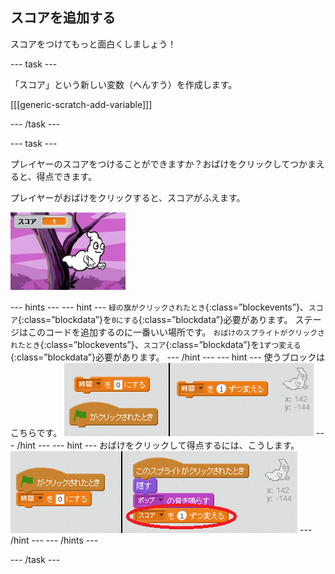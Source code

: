 ## スコアを追加する

スコアをつけてもっと面白くしましょう！

--- task ---

「スコア」という新しい変数（へんすう）を作成します。

[[[generic-scratch-add-variable]]]

--- /task ---

--- task ---

プレイヤーのスコアをつけることができますか？おばけをクリックしてつかまえると、得点できます。

プレイヤーがおばけをクリックすると、スコアがふえます。

![Increasing score](images/ghost-score-test.png)

--- hints --- --- hint --- `緑の旗がクリックされたとき`{:class=”blockevents”}、`スコア`{:class=”blockdata”}を`0にする`{:class=”blockdata”}必要があります。 ステージはこのコードを追加するのに一番いい場所です。 `おばけのスプライトがクリックされたとき`{:class=”blockevents”}、`スコア`{:class=”blockdata”}を`1ずつ変える`{:class=”blockdata”}必要があります。 --- /hint --- --- hint --- 使うブロックはこちらです。 ![screenshot](images/ghost-score-blocks.png) --- /hint --- --- hint --- おばけをクリックして得点するには、こうします。 ![screenshot](images/ghost-score-code.png) --- /hint --- --- /hints ---

--- /task ---